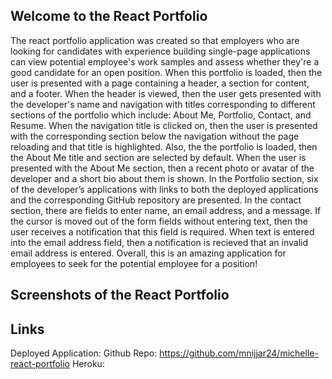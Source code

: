 ## Welcome to the React Portfolio

The react portfolio application was created so that employers who are looking for candidates with experience building single-page applications can view potential employee's work samples and assess whether they're a good candidate for an open position. When this portfolio is loaded, then the user is presented with a page containing a header, a section for content, and a footer. When the header is viewed, then the user gets presented with the developer's name and navigation with titles corresponding to different sections of the portfolio which include: About Me, Portfolio, Contact, and Resume. When the navigation title is clicked on, then the user is presented with the corresponding section below the navigation without the page reloading and that title is highlighted. Also, the the portfolio is loaded, then the About Me title and section are selected by default. When the user is presented with the About Me section, then a recent photo or avatar of the developer and a short bio about them is shown. In the Portfolio section, six of the developer’s applications with links to both the deployed applications and the corresponding GitHub repository are presented. In the contact section, there are fields to enter name, an email address, and a message. If the cursor is moved out of the form fields without entering text, then the user receives a notification that this field is required. When text is entered into the email address field, then a notification is recieved that an invalid email address is entered. Overall, this is an amazing application for employees to seek for the potential employee for a position!

## Screenshots of the React Portfolio


## Links
Deployed Application: 
Github Repo: https://github.com/mnijjar24/michelle-react-portfolio 
Heroku: 